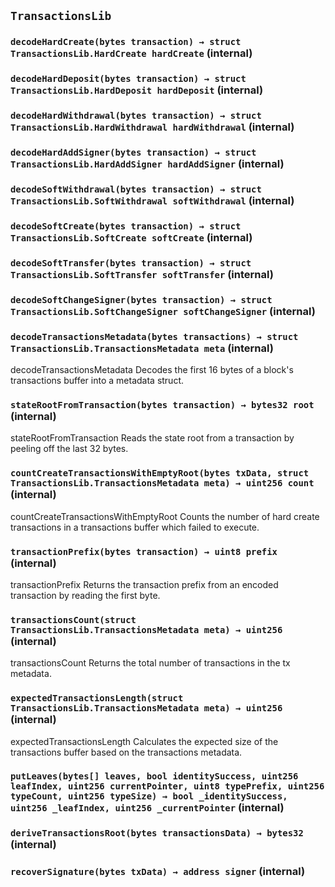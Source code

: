 ## `TransactionsLib`

### `decodeHardCreate(bytes transaction) → struct TransactionsLib.HardCreate hardCreate` (internal)

### `decodeHardDeposit(bytes transaction) → struct TransactionsLib.HardDeposit hardDeposit` (internal)

### `decodeHardWithdrawal(bytes transaction) → struct TransactionsLib.HardWithdrawal hardWithdrawal` (internal)

### `decodeHardAddSigner(bytes transaction) → struct TransactionsLib.HardAddSigner hardAddSigner` (internal)

### `decodeSoftWithdrawal(bytes transaction) → struct TransactionsLib.SoftWithdrawal softWithdrawal` (internal)

### `decodeSoftCreate(bytes transaction) → struct TransactionsLib.SoftCreate softCreate` (internal)

### `decodeSoftTransfer(bytes transaction) → struct TransactionsLib.SoftTransfer softTransfer` (internal)

### `decodeSoftChangeSigner(bytes transaction) → struct TransactionsLib.SoftChangeSigner softChangeSigner` (internal)

### `decodeTransactionsMetadata(bytes transactions) → struct TransactionsLib.TransactionsMetadata meta` (internal)

decodeTransactionsMetadata
Decodes the first 16 bytes of a block's transactions buffer into a metadata struct.

### `stateRootFromTransaction(bytes transaction) → bytes32 root` (internal)

stateRootFromTransaction
Reads the state root from a transaction by peeling off the last 32 bytes.

### `countCreateTransactionsWithEmptyRoot(bytes txData, struct TransactionsLib.TransactionsMetadata meta) → uint256 count` (internal)

countCreateTransactionsWithEmptyRoot
Counts the number of hard create transactions in a transactions buffer which failed to execute.

### `transactionPrefix(bytes transaction) → uint8 prefix` (internal)

transactionPrefix
Returns the transaction prefix from an encoded transaction by reading the first byte.

### `transactionsCount(struct TransactionsLib.TransactionsMetadata meta) → uint256` (internal)

transactionsCount
Returns the total number of transactions in the tx metadata.

### `expectedTransactionsLength(struct TransactionsLib.TransactionsMetadata meta) → uint256` (internal)

expectedTransactionsLength
Calculates the expected size of the transactions buffer based on the transactions metadata.

### `putLeaves(bytes[] leaves, bool identitySuccess, uint256 leafIndex, uint256 currentPointer, uint8 typePrefix, uint256 typeCount, uint256 typeSize) → bool _identitySuccess, uint256 _leafIndex, uint256 _currentPointer` (internal)

### `deriveTransactionsRoot(bytes transactionsData) → bytes32` (internal)

### `recoverSignature(bytes txData) → address signer` (internal)
